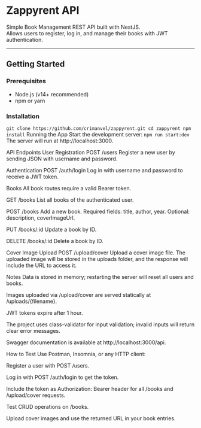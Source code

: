 # Zappyrent API

Simple Book Management REST API built with NestJS.  
Allows users to register, log in, and manage their books with JWT authentication.

---

## Getting Started

### Prerequisites

- Node.js (v14+ recommended)  
- npm or yarn

### Installation

``
git clone https://github.com/crimanvel/zappyrent.git
cd zappyrent
npm install
``
Running the App
Start the development server:
``
npm run start:dev
``
The server will run at http://localhost:3000.

API Endpoints
User Registration
POST /users
Register a new user by sending JSON with username and password.

Authentication
POST /auth/login
Log in with username and password to receive a JWT token.

Books
All book routes require a valid Bearer token.

GET /books
List all books of the authenticated user.

POST /books
Add a new book. Required fields: title, author, year. Optional: description, coverImageUrl.

PUT /books/:id
Update a book by ID.

DELETE /books/:id
Delete a book by ID.

Cover Image Upload
POST /upload/cover
Upload a cover image file. The uploaded image will be stored in the uploads folder, and the response will include the URL to access it.

Notes
Data is stored in memory; restarting the server will reset all users and books.

Images uploaded via /upload/cover are served statically at /uploads/{filename}.

JWT tokens expire after 1 hour.

The project uses class-validator for input validation; invalid inputs will return clear error messages.

Swagger documentation is available at http://localhost:3000/api.

How to Test
Use Postman, Insomnia, or any HTTP client:

Register a user with POST /users.

Log in with POST /auth/login to get the token.

Include the token as Authorization: Bearer <token> header for all /books and /upload/cover requests.

Test CRUD operations on /books.

Upload cover images and use the returned URL in your book entries.
